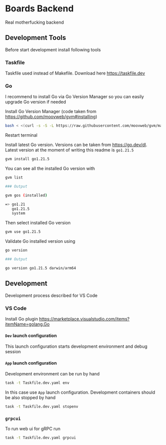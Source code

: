 # Boards Backend

Real motherfucking backend

## Development Tools

Before start development install following tools

### Taskfile

Taskfile used instead of Makefile. Download here https://taskfile.dev

### Go

I recommend to install Go via Go Version Manager so you can easily upgrade Go version if needed

Install Go Version Manager (code taken from https://github.com/moovweb/gvm#installing)

```bash
bash < <(curl -s -S -L https://raw.githubusercontent.com/moovweb/gvm/master/binscripts/gvm-installer)
```

Restart terminal

Install latest Go version. Versions can be taken from https://go.dev/dl. Latest version at the moment of writing this readme is `go1.21.5`

```bash
gvm install go1.21.5
```

You can see all the installed Go version with 

```bash
gvm list

### Output

gvm gos (installed)

=> go1.21
   go1.21.5
   system
```

Then select installed Go version

```bash
gvm use go1.21.5
```

Validate Go installed version using

```bash
go version

### Output

go version go1.21.5 darwin/arm64
```

## Development

Development process described for VS Code

### VS Code

Install Go plugin https://marketplace.visualstudio.com/items?itemName=golang.Go

#### `Dev` launch configuration

This launch configuration starts development environment and debug session

#### `App` launch configuration

Development environment can be run by hand
```bash
task -t Taskfile.dev.yaml env
```
In this case use `App` launch configuration. Development containers should be also stopped by hand
```bash
task -t Taskfile.dev.yaml stopenv
```

### `grpcui`

To run web ui for gRPC run 
```bash
task -t Taskfile.dev.yaml grpcui
```

